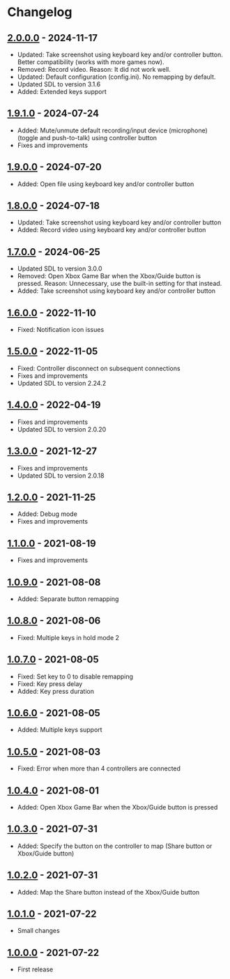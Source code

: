 # Changelog

## [2.0.0.0] - 2024-11-17
- Updated: Take screenshot using keyboard key and/or controller button. Better compatibility (works with more games now).
- Removed: Record video. Reason: It did not work well.
- Updated: Default configuration (config.ini). No remapping by default.
- Updated SDL to version 3.1.6
- Added: Extended keys support

## [1.9.1.0] - 2024-07-24
- Added: Mute/unmute default recording/input device (microphone) (toggle and push-to-talk) using controller button
- Fixes and improvements

## [1.9.0.0] - 2024-07-20
- Added: Open file using keyboard key and/or controller button

## [1.8.0.0] - 2024-07-18
- Updated: Take screenshot using keyboard key and/or controller button
- Added: Record video using keyboard key and/or controller button

## [1.7.0.0] - 2024-06-25
- Updated SDL to version 3.0.0
- Removed: Open Xbox Game Bar when the Xbox/Guide button is pressed. Reason: Unnecessary, use the built-in setting for that instead.
- Added: Take screenshot using keyboard key and/or controller button

## [1.6.0.0] - 2022-11-10
- Fixed: Notification icon issues

## [1.5.0.0] - 2022-11-05
- Fixed: Controller disconnect on subsequent connections
- Fixes and improvements
- Updated SDL to version 2.24.2

## [1.4.0.0] - 2022-04-19
- Fixes and improvements
- Updated SDL to version 2.0.20

## [1.3.0.0] - 2021-12-27
- Fixes and improvements
- Updated SDL to version 2.0.18

## [1.2.0.0] - 2021-11-25
- Added: Debug mode
- Fixes and improvements

## [1.1.0.0] - 2021-08-19
- Fixes and improvements

## [1.0.9.0] - 2021-08-08
- Added: Separate button remapping

## [1.0.8.0] - 2021-08-06
- Fixed: Multiple keys in hold mode 2

## [1.0.7.0] - 2021-08-05
- Fixed: Set key to 0 to disable remapping
- Fixed: Key press delay
- Added: Key press duration

## [1.0.6.0] - 2021-08-05
- Added: Multiple keys support

## [1.0.5.0] - 2021-08-03
- Fixed: Error when more than 4 controllers are connected

## [1.0.4.0] - 2021-08-01
- Added: Open Xbox Game Bar when the Xbox/Guide button is pressed

## [1.0.3.0] - 2021-07-31
- Added: Specify the button on the controller to map (Share button or Xbox/Guide button)

## [1.0.2.0] - 2021-07-31
- Added: Map the Share button instead of the Xbox/Guide button

## [1.0.1.0] - 2021-07-22
- Small changes

## [1.0.0.0] - 2021-07-22
- First release

[2.0.0.0]: https://github.com/Adam777Z/xbox-controller-button-remapper/releases/tag/2.0.0.0
[1.9.1.0]: https://github.com/Adam777Z/xbox-controller-button-remapper/releases/tag/1.9.1.0
[1.9.0.0]: https://github.com/Adam777Z/xbox-controller-button-remapper/releases/tag/1.9.0.0
[1.8.0.0]: https://github.com/Adam777Z/xbox-controller-button-remapper/releases/tag/1.8.0.0
[1.7.0.0]: https://github.com/Adam777Z/xbox-controller-button-remapper/releases/tag/1.7.0.0
[1.6.0.0]: https://github.com/Adam777Z/xbox-controller-button-remapper/releases/tag/1.6.0.0
[1.5.0.0]: https://github.com/Adam777Z/xbox-controller-button-remapper/releases/tag/1.5.0.0
[1.4.0.0]: https://github.com/Adam777Z/xbox-controller-button-remapper/releases/tag/1.4.0.0
[1.3.0.0]: https://github.com/Adam777Z/xbox-controller-button-remapper/releases/tag/1.3.0.0
[1.2.0.0]: https://github.com/Adam777Z/xbox-controller-button-remapper/releases/tag/1.2.0.0
[1.1.0.0]: https://github.com/Adam777Z/xbox-controller-button-remapper/releases/tag/1.1.0.0
[1.0.9.0]: https://github.com/Adam777Z/xbox-controller-button-remapper/releases/tag/1.0.9.0
[1.0.8.0]: https://github.com/Adam777Z/xbox-controller-button-remapper/releases/tag/1.0.8.0
[1.0.7.0]: https://github.com/Adam777Z/xbox-controller-button-remapper/releases/tag/1.0.7.0
[1.0.6.0]: https://github.com/Adam777Z/xbox-controller-button-remapper/releases/tag/1.0.6.0
[1.0.5.0]: https://github.com/Adam777Z/xbox-controller-button-remapper/releases/tag/1.0.5.0
[1.0.4.0]: https://github.com/Adam777Z/xbox-controller-button-remapper/releases/tag/1.0.4.0
[1.0.3.0]: https://github.com/Adam777Z/xbox-controller-button-remapper/releases/tag/1.0.3.0
[1.0.2.0]: https://github.com/Adam777Z/xbox-controller-button-remapper/releases/tag/1.0.2.0
[1.0.1.0]: https://github.com/Adam777Z/xbox-controller-button-remapper/releases/tag/1.0.1.0
[1.0.0.0]: https://github.com/Adam777Z/xbox-controller-button-remapper/releases/tag/1.0.0.0